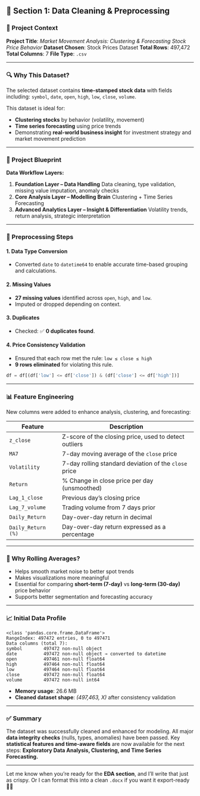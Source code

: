 ## 📁 Section 1: Data Cleaning & Preprocessing

### 🧠 Project Context

**Project Title**: *Market Movement Analysis: Clustering & Forecasting Stock Price Behavior*
**Dataset Chosen**: Stock Prices Dataset
**Total Rows**: 497,472
**Total Columns**: 7
**File Type**: `.csv`

---

### 🔍 Why This Dataset?

The selected dataset contains **time-stamped stock data** with fields including:
`symbol`, `date`, `open`, `high`, `low`, `close`, `volume`.

This dataset is ideal for:

* **Clustering stocks** by behavior (volatility, movement)
* **Time series forecasting** using price trends
* Demonstrating **real-world business insight** for investment strategy and market movement prediction

---

### 🧱 Project Blueprint

**Data Workflow Layers:**

1. **Foundation Layer – Data Handling**
   Data cleaning, type validation, missing value imputation, anomaly checks
2. **Core Analysis Layer – Modelling Brain**
   Clustering + Time Series Forecasting
3. **Advanced Analytics Layer – Insight & Differentiation**
   Volatility trends, return analysis, strategic interpretation

---

### 🧼 Preprocessing Steps

#### 1. **Data Type Conversion**

* Converted `date` to `datetime64` to enable accurate time-based grouping and calculations.

#### 2. **Missing Values**

* **27 missing values** identified across `open`, `high`, and `low`.
* Imputed or dropped depending on context.

#### 3. **Duplicates**

* Checked: ✅ **0 duplicates found**.

#### 4. **Price Consistency Validation**

* Ensured that each row met the rule:
  `low ≤ close ≤ high`
* **9 rows eliminated** for violating this rule.

```python
df = df[(df['low'] <= df['close']) & (df['close'] <= df['high'])]
```

---

### 📊 Feature Engineering

New columns were added to enhance analysis, clustering, and forecasting:

| Feature            | Description                                           |
| ------------------ | ----------------------------------------------------- |
| `z_close`          | Z-score of the closing price, used to detect outliers |
| `MA7`              | 7-day moving average of the `close` price             |
| `Volatility`       | 7-day rolling standard deviation of the `close` price |
| `Return`           | % Change in close price per day (unsmoothed)          |
| `Lag_1_close`      | Previous day’s closing price                          |
| `Lag_7_volume`     | Trading volume from 7 days prior                      |
| `Daily_Return`     | Day-over-day return in decimal                        |
| `Daily_Return (%)` | Day-over-day return expressed as a percentage         |

---

### 🤔 Why Rolling Averages?

* Helps smooth market noise to better spot trends
* Makes visualizations more meaningful
* Essential for comparing **short-term (7-day)** vs **long-term (30-day)** price behavior
* Supports better segmentation and forecasting accuracy

---

### 📈 Initial Data Profile

```text
<class 'pandas.core.frame.DataFrame'>
RangeIndex: 497472 entries, 0 to 497471
Data columns (total 7):
symbol        497472 non-null object
date          497472 non-null object → converted to datetime
open          497461 non-null float64
high          497464 non-null float64
low           497464 non-null float64
close         497472 non-null float64
volume        497472 non-null int64
```

* **Memory usage**: 26.6 MB
* **Cleaned dataset shape**: *(497,463, X)* after consistency validation

---

### ✅ Summary

The dataset was successfully cleaned and enhanced for modeling.
All major **data integrity checks** (nulls, types, anomalies) have been passed.
Key **statistical features and time-aware fields** are now available for the next steps:
**Exploratory Data Analysis, Clustering, and Time Series Forecasting.**

---

Let me know when you’re ready for the **EDA section**, and I’ll write that just as crispy. Or I can format this into a clean `.docx` if you want it export-ready 🧾✨
